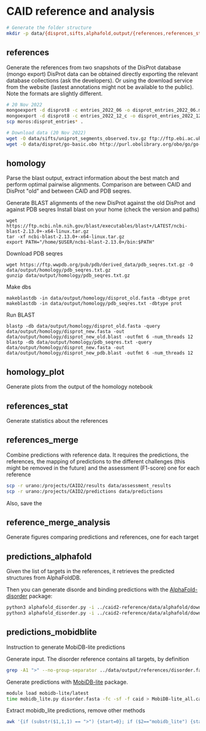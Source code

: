 # CAID reference and analysis

```bash
# Generate the folder structure
mkdir -p data/{disprot,sifts,alphafold,output/{references,references_stat,references_merge_analysis,homology}}
````

## references
Generate the references from two snapshots of the DisProt database (mongo export)
DisProt data can be obtained directly exporting the relevant database collections (ask the developers). 
Or using the download service from the website (lastest annotations might not be available to the public). Note the formats are slightly different.

```bash
# 20 Nov 2022
mongoexport -d disprot8 -c entries_2022_06 -o disprot_entries_2022_06.mjson
mongoexport -d disprot8 -c entries_2022_12_c -o disprot_entries_2022_12_c.mjson
scp moros:disprot_entries* .

# Download data (20 Nov 2022)
wget -O data/sifts/uniprot_segments_observed.tsv.gz ftp://ftp.ebi.ac.uk/pub/databases/msd/sifts/flatfiles/tsv/uniprot_segments_observed.tsv.gz
wget -O data/disprot/go-basic.obo http://purl.obolibrary.org/obo/go/go-basic.obo
```

## homology
Parse the blast output, extract information about the best match and perform optimal 
pairwise alignments.
Comparison are between CAID and DisProt "old" and between
CAID and PDB seqres.

Generate BLAST alignments of the new DisProt against the old DisProt and against PDB seqres
Install blast on your home (check the version and paths)
```
wget https://ftp.ncbi.nlm.nih.gov/blast/executables/blast+/LATEST/ncbi-blast-2.13.0+-x64-linux.tar.gz
tar -xf ncbi-blast-2.13.0+-x64-linux.tar.gz
export PATH="/home/$USER/ncbi-blast-2.13.0+/bin:$PATH" 
```
Download PDB seqres
```
wget https://ftp.wwpdb.org/pub/pdb/derived_data/pdb_seqres.txt.gz -O data/output/homology/pdb_seqres.txt.gz
gunzip data/output/homology/pdb_seqres.txt.gz
```

Make dbs
```
makeblastdb -in data/output/homology/disprot_old.fasta -dbtype prot
makeblastdb -in data/output/homology/pdb_seqres.txt -dbtype prot
```

Run BLAST
```
blastp -db data/output/homology/disprot_old.fasta -query data/output/homology/disprot_new.fasta -out data/output/homology/disprot_new_old.blast -outfmt 6 -num_threads 12
blastp -db data/output/homology/pdb_seqres.txt -query data/output/homology/disprot_new.fasta -out data/output/homology/disprot_new_pdb.blast -outfmt 6 -num_threads 12
```

## homology_plot
Generate plots from the output of the homology notebook

## references_stat
Generate statistics about the references

## references_merge
Combine predictions with reference data.
It requires the predictions, the references, the mapping of predictions to the
different challenges (this might be removed in the future) and the assessment
(F1-score) one for each reference

```bash
scp -r urano:/projects/CAID2/results data/assessment_results
scp -r urano:/projects/CAID2/predictions data/predictions
```
Also, save the 

## reference_merge_analysis
Generate figures comparing predictions and references, one for each target

## predictions_alphafold
Given the list of targets in the references, it retrieves the predicted structures from
AlphaFoldDB. 

Then you can generate disorde and binding predictions
with the [AlphaFold-disorder](https://github.com/BioComputingUP/AlphaFold-disorder)
package:

```bash
python3 alphafold_disorder.py -i ../caid2-reference/data/alphafold/download/ -o ../caid2-reference/data/alphafold/af -dssp=dssp-2.3.0/mkdssp
python3 alphafold_disorder.py -i ../caid2-reference/data/alphafold/download/ -o ../caid2-reference/data/alphafold/af -dssp=dssp-2.3.0/mkdssp -f caid
```

## predictions_mobidblite
Instruction to generate MobiDB-lite predictions

Generate input. The disorder reference contains all targets, by definition
```bash
grep -A1 ">" --no-group-separator ../data/output/references/disorder.fasta > disorder.fasta
```
Generate predictions with [MobiDB-lite](https://github.com/BioComputingUP/MobiDB-lite) package.
```bash
module load mobidb-lite/latest
time mobidb_lite.py disorder.fasta -fc -sf -f caid > MobiDB-lite_all.caid
```

Extract mobidb_lite predictions, remove other methods
```bash
awk '{if (substr($1,1,1) == ">") {start=0}; if ($2=="mobidb_lite") {start=1}; if (start==1) print $0}' MobiDB-lite_all.caid > MobiDB-lite.caid
```


